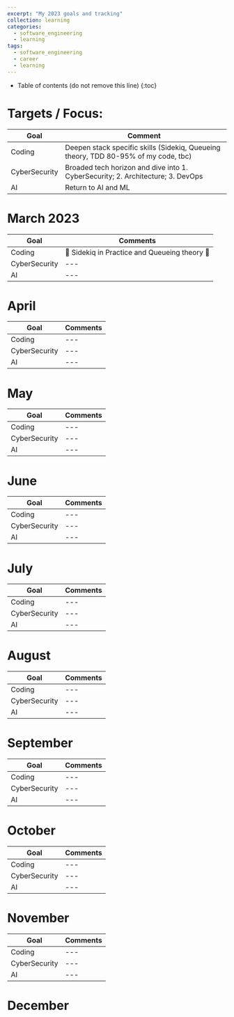 ```yaml
---
excerpt: "My 2023 goals and tracking"
collection: learning
categories:
  - software_engineering
  - learning
tags:
  - software_engineering
  - career
  - learning
---
```


* Table of contents (do not remove this line)
{:toc}

# Targets / Focus:

| Goal | Comment |
| --- | --- |
| Coding | Deepen stack specific skills (Sidekiq, Queueing theory, TDD 80-95% of my code, tbc) |
| CyberSecurity | Broaded tech horizon and dive into 1. CyberSecurity; 2. Architecture; 3. DevOps |
| AI | Return to AI and ML |

# March 2023

| Goal | Comments  |
| --- | --- |
| Coding | 🚧 Sidekiq in Practice and Queueing theory 🚧 |
| CyberSecurity | --- |
| AI | --- |

# April

| Goal | Comments |
| --- | --- |
| Coding | --- |
| CyberSecurity | --- |
| AI | --- |

# May

| Goal | Comments |
| --- | --- |
| Coding | --- |
| CyberSecurity | --- |
| AI | --- |

# June

| Goal | Comments |
| --- | --- |
| Coding | --- |
| CyberSecurity | --- |
| AI | --- |


# July

| Goal | Comments |
| --- | --- |
| Coding | --- |
| CyberSecurity | --- |
| AI | --- |

# August

| Goal | Comments |
| --- | --- |
| Coding | --- |
| CyberSecurity | --- |
| AI | --- |

# September

| Goal | Comments |
| --- | --- |
| Coding | --- |
| CyberSecurity | --- |
| AI | --- |

# October

| Goal | Comments |
| --- | --- |
| Coding | --- |
| CyberSecurity | --- |
| AI | --- |

# November

| Goal | Comments |
| --- | --- |
| Coding | --- |
| CyberSecurity | --- |
| AI | --- |

# December

